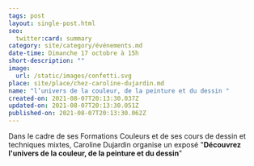 ```yaml
---
tags: post
layout: single-post.html
seo:
  twitter:card: summary
category: site/category/événements.md
date-time: Dimanche 17 octobre à 15h
short-description: ""
image:
  url: /static/images/confetti.svg
place: site/place/chez-caroline-dujardin.md
name: "l’univers de la couleur, de la peinture et du dessin "
created-on: 2021-08-07T20:13:30.037Z
updated-on: 2021-08-07T20:13:30.051Z
published-on: 2021-08-07T20:13:30.062Z
---
```

<!--StartFragment-->

Dans le cadre de ses Formations Couleurs et de ses cours de dessin et techniques mixtes, Caroline Dujardin organise un exposé "**Découvrez l'univers de la couleur, de la peinture et du dessin**"

 

<!--EndFragment-->